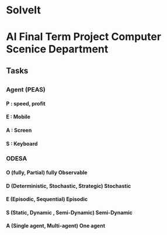 # SolveIt
<html>
<h1>AI Final Term Project Computer Scenice Department </h1>
<h2>Tasks<h2>
<h3>Agent (PEAS)</h3>
<h4>P : speed, profit</h4>
<h4>E : Mobile</h4>
<h4>A : Screen </h4>
<h4>S : Keyboard</h4>
<h3>ODESA</h3>
<h4>O (fully, Partial)
 fully Observable
</h4>
<h4>D (Deterministic, Stochastic, Strategic)
 Stochastic
</h4>
<h4>E (Episodic, Sequential)
Episodic
</h4>
<h4>S (Static, Dynamic , Semi-Dynamic)
Semi-Dynamic
</h4>
<h4>A (Single agent, Multi-agent)
One agent
</h4>



</html>
